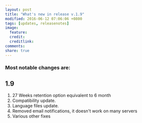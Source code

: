 ```yaml
---
layout: post
title: "What's new in release v.1.9"
modified: 2016-06-12 07:06:06 +0800
tags: [updates, releasenotes]
image:
  feature: 
  credit: 
  creditlink: 
comments: 
share: true
---
```


### Most notable changes are:

## 1.9
1. 27 Weeks retention option equivalent to 6 month
2. Compatibility update.
3. Language files update.
4. Removed email notifications, it doesn't work on many servers
5. Various other fixes
